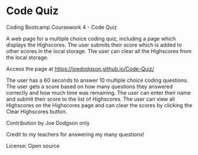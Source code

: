 # Code Quiz
Coding Bootcamp Coursework 4 - Code Quiz

A web page for a multiple choice coding quiz, including a page which displays the Highscores. The user submits their score which is added to other scores in the local storage. The user can clear all the Highscores from the local storage. 

Access the page at https://joedodgson.github.io/Code-Quiz/

The user has a 60 seconds to answer 10 multiple choice coding questions. The user gets a score based on how many questions they answered correctly and how much time was remaining. The user can enter their name and submit their score to the list of Highscores. The user can view all Highscores on the Highscores page and can clear the scores by clicking the Clear Highscores button.

Contribution by Joe Dodgson only

Credit to my teachers for answering my many questions!

License: Open source
